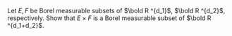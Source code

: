 Let $E,F$ be Borel measurable subsets of $\bold R ^{d_1}$, $\bold R ^{d_2}$, respectively. Show that $E\times F$ is a Borel measurable subset of $\bold R ^{d_1+d_2}$.